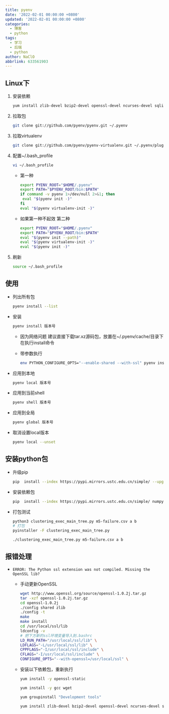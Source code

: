 ```yaml
---
title: pyenv
date: '2022-02-01 00:00:00 +0800'
updated: '2022-02-01 00:00:00 +0800'
categories:
  - 博客
  - python
tags:
  - 学习
  - 后端
  - python
author: NaClO
abbrlink: 633561903
---
```



## Linux下

1. 安装依赖

   ```bash
   yum install zlib-devel bzip2-devel openssl-devel ncurses-devel sqlite-devel readline-devel tk-devel gdbm-devel db4-devel libpcap-devel xz-devel libjpeg-turbo-devel git
   ```

2. 拉取包

   ```bash
   git clone git://github.com/pyenv/pyenv.git ~/.pyenv
   ```

3. 拉取virtualenv

   ````bash
   git clone git://github.com/pyenv/pyenv-virtualenv.git ~/.pyenv/plugins/pyenv-virtualenv
   ````

4. 配置~/.bash_profile

   ```bash
   vi ~/.bash_profile
   ```

   - 第一种
   
     ```bash
     export PYENV_ROOT="$HOME/.pyenv"
     export PATH="$PYENV_ROOT/bin:$PATH"
     if command -v pyenv 1>/dev/null 2>&1; then
      eval "$(pyenv init -)"
     fi
     eval "$(pyenv virtualenv-init -)"
     ```
   
   - 如果第一种不起效 第二种
   
     ```bash
     export PYENV_ROOT="$HOME/.pyenv"
     export PATH="$PYENV_ROOT/bin:$PATH"
     eval "$(pyenv init --path)"
     eval "$(pyenv virtualenv-init -)"
     eval "$(pyenv init -)"
     ```
   
5. 刷新
   
   ```bash
   source ~/.bash_profile
   ```

## 使用

- 列出所有包

  ```bash
  pyenv install --list
  ```

- 安装

  ```bash
  pyenv install 版本号
  ```

  - 因为网络问题 建议直接下载tar.xz源码包，放置在~/.pyenv/cache/目录下在执行install命令

  - 带参数执行

    ```bash
    env PYTHON_CONFIGURE_OPTS="--enable-shared --with-ssl" pyenv install 版本号
    ```

- 应用到本地

  ```bash
  pyenv local 版本号
  ```

- 应用到当前shell

  ```bash
  pyenv shell 版本号
  ```

- 应用到全局

  ```bash
  pyenv global 版本号
  ```

- 取消设置local版本

  ```bash
  pyenv local --unset
  ```

## 安装python包

- 升级pip

  ```bash
  pip  install --index https://pypi.mirrors.ustc.edu.cn/simple/ --upgrade pip
  ```

- 安装依赖包

  ```bash
  pip  install --index https://pypi.mirrors.ustc.edu.cn/simple/ numpy pandas scipy matplotlib scikit-learn pyinstaller==4.3
  ```

- 打包测试

  ```bash
  python3 clustering_exec_main_tree.py m5-failure.csv a b
  # 打包
  pyinstaller -F clustering_exec_main_tree.py
  
  ./clustering_exec_main_tree.py m5-failure.csv a b
  ```

## 报错处理

- `ERROR: The Python ssl extension was not compiled. Missing the OpenSSL lib?`

  - 手动更新OpenSSL

    ```bash
    wget http://www.openssl.org/source/openssl-1.0.2j.tar.gz
    tar -xzf openssl-1.0.2j.tar.gz
    cd openssl-1.0.2j
    ./config shared zlib
    ./config -t
    make
    make install
    cd /usr/local/ssl/lib
    ldconfig -v
    # 把下方新的ssl环境变量导入到.bashrc
    LD_RUN_PATH="/usr/local/ssl/lib" \
    LDFLAGS="-L/usr/local/ssl/lib" \
    CPPFLAGS="-I/usr/local/ssl/include" \
    CFLAGS="-I/usr/local/ssl/include" \
    CONFIGURE_OPTS="--with-openssl=/usr/local/ssl" \
    ```
    
  - 安装以下依赖包，重新执行

    ```bash
    yum install -y openssl-static
    
    yum install -y gcc wget
    
    yum groupinstall "Development tools"
    
    yum install zlib-devel bzip2-devel openssl-devel ncurses-devel sqlite-devel readline-devel tk-devel gdbm-devel db4-devel libpcap-devel xz-devel
    ```

